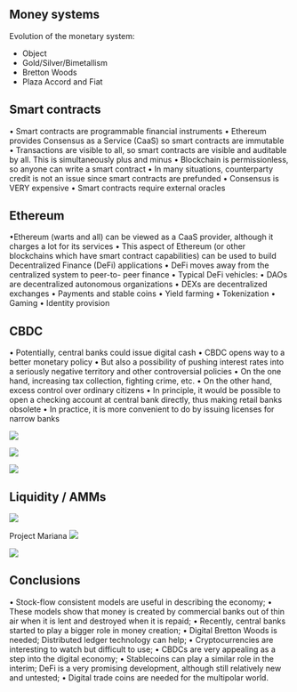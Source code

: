 ## Money systems
Evolution of the monetary system:
- Object
- Gold/Silver/Bimetallism
- Bretton Woods
- Plaza Accord and Fiat

## Smart contracts
• Smart contracts are programmable financial instruments
• Ethereum provides Consensus as a Service (CaaS) so smart contracts are immutable
• Transactions are visible to all, so smart contracts are visible and auditable by all. This is simultaneously plus and minus
• Blockchain is permissionless, so anyone can write a smart contract
• In many situations, counterparty credit is not an issue since smart contracts are prefunded
• Consensus is VERY expensive
• Smart contracts require external oracles

## Ethereum
 •Ethereum (warts and all) can be viewed as a CaaS
provider, although it charges a lot for its services
• This aspect of Ethereum (or other blockchains which have
smart contract capabilities) can be used to build
Decentralized Finance (DeFi) applications
• DeFi moves away from the centralized system to peer-to-
peer finance
• Typical DeFi vehicles:
• DAOs are decentralized autonomous organizations
• DEXs are decentralized exchanges
• Payments and stable coins
• Yield farming
• Tokenization
• Gaming
• Identity provision

## CBDC
• Potentially, central banks could issue digital cash
• CBDC opens way to a better monetary policy
• But also a possibility of pushing interest rates into a seriously negative territory and other controversial policies
• On the one hand, increasing tax collection, fighting crime, etc.
• On the other hand, excess control over ordinary citizens
• In principle, it would be possible to open a checking account at central bank directly, thus making retail banks obsolete
• In practice, it is more convenient to do by issuing licenses for narrow banks

![](https://i.imgur.com/AF0Ucle.png)

![](https://i.imgur.com/m4hPdVO.png)

![](https://i.imgur.com/aFgJT53.png)

## Liquidity / AMMs
![](https://i.imgur.com/aRYd8Lr.png)

Project Mariana
![](https://i.imgur.com/sEhZWQq.png)

![](https://i.imgur.com/Uv9ixlX.png)

## Conclusions
• Stock-flow consistent models are useful in describing the economy;
• These models show that money is created by commercial banks out of thin air when it is lent and destroyed when it is repaid;
• Recently, central banks started to play a bigger role in money creation;
• Digital Bretton Woods is needed;
Distributed ledger technology can help;
• Cryptocurrencies are interesting to watch but difficult to use;
• CBDCs are very appealing as a step into the digital economy;
• Stablecoins can play a similar role in the interim;
DeFi is a very promising development, although still relatively new and untested;
• Digital trade coins are needed for the multipolar world.